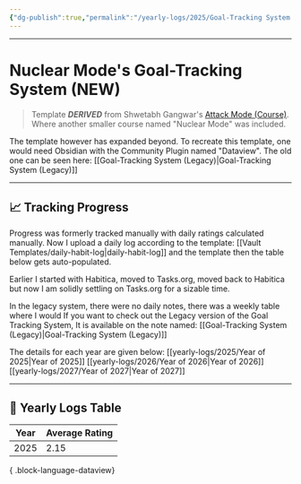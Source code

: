 ```yaml
---
{"dg-publish":true,"permalink":"/yearly-logs/2025/Goal-Tracking System (New)/","tags":["Productivity"]}
---
```



---
# Nuclear Mode's Goal-Tracking System (NEW)

> Template **_DERIVED_** from Shwetabh Gangwar's [Attack Mode (Course)](app://obsidian.md/Attack%20Mode%20\(Course\)). Where another smaller course named "Nuclear Mode" was included.

The template however has expanded beyond. To recreate this template, one would need Obsidian with the Community Plugin named "Dataview". The old one can be seen here: [[Goal-Tracking System (Legacy)\|Goal-Tracking System (Legacy)]]

---
## 📈 Tracking Progress
Progress was formerly tracked manually with daily ratings calculated manually. Now I upload a daily log according to the template: [[Vault Templates/daily-habit-log\|daily-habit-log]] and the template then the table below gets auto-populated.

Earlier I started with Habitica, moved to Tasks.org, moved back to Habitica but now I am solidly settling on Tasks.org for a sizable time.

In the legacy system, there were no daily notes, there was a weekly table where I would 
If you want to check out the Legacy version of the Goal Tracking System, It is available on the note named: [[Goal-Tracking System (Legacy)\|Goal-Tracking System (Legacy)]]

The details for each year are given below:
[[yearly-logs/2025/Year of 2025\|Year of 2025]]
[[yearly-logs/2026/Year of 2026\|Year of 2026]]
[[yearly-logs/2027/Year of 2027\|Year of 2027]]

---
## 📅 Yearly Logs Table

| Year | Average Rating |
| ---- | -------------- |
| 2025 | 2.15           |

{ .block-language-dataview}


